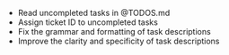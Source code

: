 - Read uncompleted tasks in @TODOS.md
- Assign ticket ID to uncompleted tasks
- Fix the grammar and formatting of task descriptions
- Improve the clarity and specificity of task descriptions
